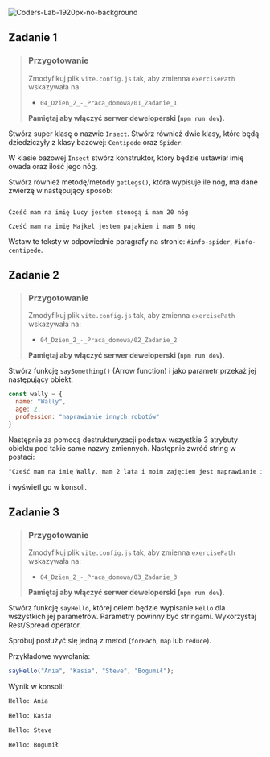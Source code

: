 ![Coders-Lab-1920px-no-background](https://user-images.githubusercontent.com/30623667/104709394-2cabee80-571f-11eb-9518-ea6a794e558e.png)


## Zadanie 1

> ### Przygotowanie
>
> Zmodyfikuj plik `vite.config.js` tak, aby zmienna `exercisePath` wskazywała na:
>
> - `04_Dzien_2_-_Praca_domowa/01_Zadanie_1`
>
> **Pamiętaj aby włączyć serwer deweloperski (`npm run dev`).**

Stwórz super klasę o nazwie `Insect`. Stwórz również dwie klasy, które będą dziedziczyły z klasy bazowej: `Centipede` oraz `Spider`.

W klasie bazowej `Insect` stwórz konstruktor, który będzie ustawiał imię owada oraz ilość jego nóg.

Stwórz również metodę/metody `getLegs()`, która wypisuje ile nóg, ma dane zwierzę w następujący sposób:

```plain

Cześć mam na imię Lucy jestem stonogą i mam 20 nóg

Cześć mam na imię Majkel jestem pająkiem i mam 8 nóg

```

Wstaw te teksty w odpowiednie paragrafy na stronie: `#info-spider`, `#info-centipede`.


## Zadanie 2

> ### Przygotowanie
>
> Zmodyfikuj plik `vite.config.js` tak, aby zmienna `exercisePath` wskazywała na:
>
> - `04_Dzien_2_-_Praca_domowa/02_Zadanie_2`
>
> **Pamiętaj aby włączyć serwer deweloperski (`npm run dev`).**

Stwórz funkcję `saySomething()` (Arrow function) i jako parametr przekaż jej następujący obiekt:

```JavaScript
const wally = {
  name: "Wally",
  age: 2,
  profession: "naprawianie innych robotów"
}
```

Następnie za pomocą destrukturyzacji podstaw wszystkie 3 atrybuty obiektu pod takie same nazwy zmiennych. Następnie
zwróć string w postaci:

```HTML
"Cześć mam na imię Wally, mam 2 lata i moim zajęciem jest naprawianie innych robotów."
```

i wyświetl go w konsoli.


## Zadanie 3

> ### Przygotowanie
>
> Zmodyfikuj plik `vite.config.js` tak, aby zmienna `exercisePath` wskazywała na:
>
> - `04_Dzien_2_-_Praca_domowa/03_Zadanie_3`
>
> **Pamiętaj aby włączyć serwer deweloperski (`npm run dev`).**

Stwórz funkcję `sayHello`, której celem będzie wypisanie `Hello` dla wszystkich jej parametrów. Parametry powinny być stringami. Wykorzystaj Rest/Spread operator.

Spróbuj posłużyć się jedną z metod (`forEach`, `map` lub `reduce`).

Przykładowe wywołania:

```JavaScript
sayHello("Ania", "Kasia", "Steve", "Bogumił");
```

Wynik w konsoli:

```HTML
Hello: Ania

Hello: Kasia

Hello: Steve

Hello: Bogumił
```
